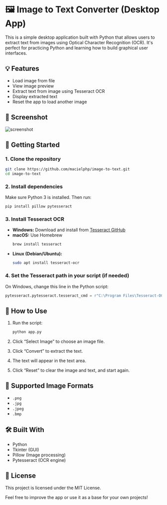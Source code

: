 # 🖼️ Image to Text Converter (Desktop App)

This is a simple desktop application built with Python that allows users to extract text from images using Optical Character Recognition (OCR). It's perfect for practicing Python and learning how to build graphical user interfaces.

## 💡 Features

- Load image from file
- View image preview
- Extract text from image using Tesseract OCR
- Display extracted text
- Reset the app to load another image

## 📸 Screenshot

![screenshot](./screenshot.png) <!-- Optional: Add a screenshot of the app here -->

## 🚀 Getting Started

### 1. Clone the repository

```bash
git clone https://github.com/macielphp/image-to-text.git
cd image-to-text
```

### 2. Install dependencies

Make sure Python 3 is installed. Then run:

```bash
pip install pillow pytesseract
```

### 3. Install Tesseract OCR

- **Windows:** Download and install from [Tesseract GitHub](https://github.com/tesseract-ocr/tesseract)
- **macOS:** Use Homebrew  
  ```bash
  brew install tesseract
  ```
- **Linux (Debian/Ubuntu):**
  ```bash
  sudo apt install tesseract-ocr
  ```

### 4. Set the Tesseract path in your script (if needed)

On Windows, change this line in the Python script:

```python
pytesseract.pytesseract.tesseract_cmd = r"C:\Program Files\Tesseract-OCR\tesseract.exe"
```

## 🧠 How to Use

1. Run the script:
   ```bash
   python app.py
   ```

2. Click “Select Image” to choose an image file.
3. Click “Convert” to extract the text.
4. The text will appear in the text area.
5. Click “Reset” to clear the image and text, and start again.

## 📁 Supported Image Formats

- `.png`
- `.jpg`
- `.jpeg`
- `.bmp`

## 🛠️ Built With

- Python
- Tkinter (GUI)
- Pillow (Image processing)
- Pytesseract (OCR engine)

## 📄 License

This project is licensed under the MIT License.

Feel free to improve the app or use it as a base for your own projects!